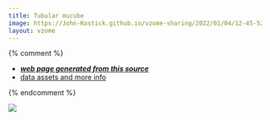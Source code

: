```yaml
---
title: Tubular mucube
image: https://John-Kostick.github.io/vzome-sharing/2022/01/04/12-45-52-Tubular mucube/Tubular mucube.png
layout: vzome
---
```


{% comment %}
 - [***web page generated from this source***][post]
 - [data assets and more info][github]

[post]: <https://John-Kostick.github.io/vzome-sharing/2022/01/04/Tubular mucube-12-45-52.html>
[github]: <https://github.com/John-Kostick/vzome-sharing/tree/main/2022/01/04/12-45-52-Tubular mucube/>
{% endcomment %}

<vzome-viewer style="width: 100%; height: 65vh;"
       src="https://John-Kostick.github.io/vzome-sharing/2022/01/04/12-45-52-Tubular mucube/Tubular mucube.vZome" >
  <img src="https://John-Kostick.github.io/vzome-sharing/2022/01/04/12-45-52-Tubular mucube/Tubular mucube.png" />
</vzome-viewer>